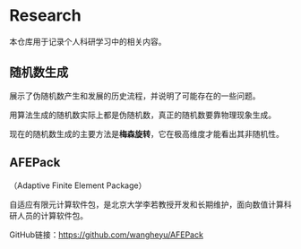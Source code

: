 # Research

本仓库用于记录个人科研学习中的相关内容。



## 随机数生成

展示了伪随机数产生和发展的历史流程，并说明了可能存在的一些问题。

用算法生成的随机数实际上都是伪随机数，真正的随机数要靠物理现象生成。

现在的随机数生成的主要方法是**梅森旋转**，它在极高维度才能看出其非随机性。



## AFEPack

（Adaptive Finite Element Package）

自适应有限元计算软件包，是北京大学李若教授开发和长期维护，面向数值计算科研人员的计算软件包。

GitHub链接：https://github.com/wangheyu/AFEPack

